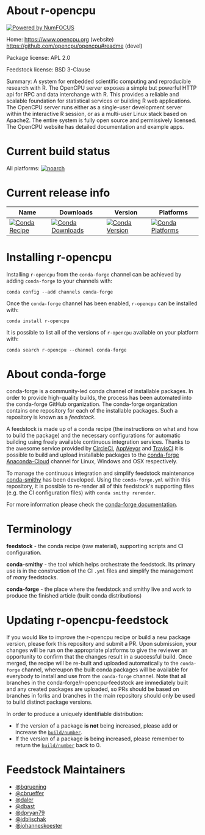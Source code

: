 About r-opencpu
===============

[![Powered by NumFOCUS](https://img.shields.io/badge/powered%20by-NumFOCUS-orange.svg?style=flat&colorA=E1523D&colorB=007D8A)](http://numfocus.org)

Home: https://www.opencpu.org (website) https://github.com/opencpu/opencpu#readme (devel)

Package license: APL 2.0

Feedstock license: BSD 3-Clause

Summary: A system for embedded scientific computing and reproducible research with R. The OpenCPU server exposes a simple but powerful HTTP api for RPC and data interchange with R. This provides a reliable and scalable foundation for statistical services or  building R web applications. The OpenCPU server runs either as a single-user development server within the interactive R session, or as a multi-user Linux stack based on Apache2.  The entire system is fully open source and permissively licensed. The OpenCPU website has detailed documentation and example apps.



Current build status
====================

All platforms:
[![noarch](https://img.shields.io/circleci/project/github/conda-forge/r-opencpu-feedstock/master.svg?label=noarch)](https://circleci.com/gh/conda-forge/r-opencpu-feedstock)

Current release info
====================

| Name | Downloads | Version | Platforms |
| --- | --- | --- | --- |
| [![Conda Recipe](https://img.shields.io/badge/recipe-r--opencpu-green.svg)](https://anaconda.org/conda-forge/r-opencpu) | [![Conda Downloads](https://img.shields.io/conda/dn/conda-forge/r-opencpu.svg)](https://anaconda.org/conda-forge/r-opencpu) | [![Conda Version](https://img.shields.io/conda/vn/conda-forge/r-opencpu.svg)](https://anaconda.org/conda-forge/r-opencpu) | [![Conda Platforms](https://img.shields.io/conda/pn/conda-forge/r-opencpu.svg)](https://anaconda.org/conda-forge/r-opencpu) |

Installing r-opencpu
====================

Installing `r-opencpu` from the `conda-forge` channel can be achieved by adding `conda-forge` to your channels with:

```
conda config --add channels conda-forge
```

Once the `conda-forge` channel has been enabled, `r-opencpu` can be installed with:

```
conda install r-opencpu
```

It is possible to list all of the versions of `r-opencpu` available on your platform with:

```
conda search r-opencpu --channel conda-forge
```


About conda-forge
=================

conda-forge is a community-led conda channel of installable packages.
In order to provide high-quality builds, the process has been automated into the
conda-forge GitHub organization. The conda-forge organization contains one repository
for each of the installable packages. Such a repository is known as a *feedstock*.

A feedstock is made up of a conda recipe (the instructions on what and how to build
the package) and the necessary configurations for automatic building using freely
available continuous integration services. Thanks to the awesome service provided by
[CircleCI](https://circleci.com/), [AppVeyor](https://www.appveyor.com/)
and [TravisCI](https://travis-ci.org/) it is possible to build and upload installable
packages to the [conda-forge](https://anaconda.org/conda-forge)
[Anaconda-Cloud](https://anaconda.org/) channel for Linux, Windows and OSX respectively.

To manage the continuous integration and simplify feedstock maintenance
[conda-smithy](https://github.com/conda-forge/conda-smithy) has been developed.
Using the ``conda-forge.yml`` within this repository, it is possible to re-render all of
this feedstock's supporting files (e.g. the CI configuration files) with ``conda smithy rerender``.

For more information please check the [conda-forge documentation](https://conda-forge.org/docs/).

Terminology
===========

**feedstock** - the conda recipe (raw material), supporting scripts and CI configuration.

**conda-smithy** - the tool which helps orchestrate the feedstock.
                   Its primary use is in the construction of the CI ``.yml`` files
                   and simplify the management of *many* feedstocks.

**conda-forge** - the place where the feedstock and smithy live and work to
                  produce the finished article (built conda distributions)


Updating r-opencpu-feedstock
============================

If you would like to improve the r-opencpu recipe or build a new
package version, please fork this repository and submit a PR. Upon submission,
your changes will be run on the appropriate platforms to give the reviewer an
opportunity to confirm that the changes result in a successful build. Once
merged, the recipe will be re-built and uploaded automatically to the
`conda-forge` channel, whereupon the built conda packages will be available for
everybody to install and use from the `conda-forge` channel.
Note that all branches in the conda-forge/r-opencpu-feedstock are
immediately built and any created packages are uploaded, so PRs should be based
on branches in forks and branches in the main repository should only be used to
build distinct package versions.

In order to produce a uniquely identifiable distribution:
 * If the version of a package **is not** being increased, please add or increase
   the [``build/number``](https://conda.io/docs/user-guide/tasks/build-packages/define-metadata.html#build-number-and-string).
 * If the version of a package **is** being increased, please remember to return
   the [``build/number``](https://conda.io/docs/user-guide/tasks/build-packages/define-metadata.html#build-number-and-string)
   back to 0.

Feedstock Maintainers
=====================

* [@bgruening](https://github.com/bgruening/)
* [@cbrueffer](https://github.com/cbrueffer/)
* [@daler](https://github.com/daler/)
* [@dbast](https://github.com/dbast/)
* [@dpryan79](https://github.com/dpryan79/)
* [@jdblischak](https://github.com/jdblischak/)
* [@johanneskoester](https://github.com/johanneskoester/)

